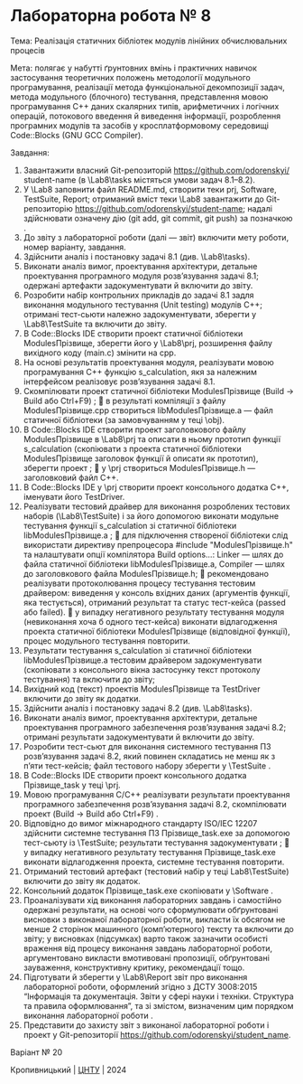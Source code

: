 ﻿# Лабораторна робота № 8

Тема: Реалізація статичних бібліотек модулів лінійних обчислювальних процесів

Мета: полягає у набутті ґрунтовних вмінь і практичних
навичок застосування теоретичних положень методології модульного
програмування, реалізації метода функціональної декомпозиції
задач, метода модульного (блочного) тестування, представлення
мовою програмування С++ даних скалярних типів, арифметичних і
логічних операцій, потокового введення й виведення інформації,
розроблення програмних модулів та засобів у кросплатформовому
середовищі Code::Blocks (GNU GCC Compiler). 

Завдання:
1. Завантажити власний Git-репозиторій https://github.com/odorenskyi/
student-name (в \Lab8\tasks містяться умови задач 8.1–8.2).
2. У \Lab8 заповнити файл README.md, створити теки prj,
Software, TestSuite, Report; отриманий вміст теки \Lab8 завантажити
до Git-репозиторію https://github.com/odorenskyi/student-name;
надалі здійснювати означену дію (git add, git commit,
git push) за позначкою .
3. До звіту з лабораторної роботи (далі ― звіт) включити мету
роботи, номер варіанту, завдання.
4. Здійснити аналіз і постановку задачі 8.1 (див. \Lab8\tasks).
5. Виконати аналіз вимог, проектування архітектури, детальне
проектування програмного модуля розв’язування задачі 8.1;
одержані артефакти задокументувати й включити до звіту.
6. Розробити набір контрольних прикладів до задачі 8.1 задля
виконання модульного тестування (Unit testing) модулів С++;
отримані тест-сьюти належно задокументувати, зберегти у
\Lab8\TestSuite та включити до звіту.
7. В Code::Blocks IDE створити проект статичної бібліотеки
ModulesПрізвище, зберегти його у \Lab8\prj, розширення файлу
вихідного коду (main.c) змінити на cpp.
8. На основі результатів проектування модуля, реалізувати
мовою програмування С++ функцію s_calculation, якя за
належним інтерфейсом реалізовує розв’язування задачі 8.1.
9. Скомпілювати проект статичної бібліотеки ModulesПрізвище
(Build → Build або Ctrl+F9) ;
 в результаті компіляції з файлу ModulesПрізвище.срр створиться
libModulesПрізвище.а ― файл статичної бібліотеки (за замовчуванням у теці \obj).
10. В Code::Blocks IDE створити проект заголовкового файлу
ModulesПрізвище в \Lab8\prj та описати в ньому прототип
функції s_calculation (скопіювати з проекта статичної
бібліотеки ModulesПрізвище заголовок функції й описати як
прототип), зберегти проект ;
 у \prj створиться ModulesПрізвище.h ― заголовковий файл С++.
11. В Code::Blocks IDE у \prj створити проект консольного додатка
С++, іменувати його TestDriver. 
12. Реалізувати тестовий драйвер для виконання розроблених
тестових наборів (\Lab8\TestSuite) і за його допомогою виконати
модульне тестування функції s_calculation зі статичної
бібліотеки libModulesПрізвище.а ;
 для підключення створеної бібліотеки слід використати директиву
препроцесора #include "ModulesПрізвище.h" та налаштувати
опції компілятора Build options…: Linker ― шлях до файла
статичної бібліотеки libModulesПрізвище.а, Compiler ― шлях до
заголовкового файла ModulesПрізвище.h;
 рекомендовано реалізувати протоколювання процесу тестування
тестовим драйвером: виведення у консоль вхідних даних
(аргументів функції, яка тестується), отриманий результат та
статус тест-кейса (passed або failed).
 у випадку негативного результату тестування модуля
(невиконання хоча б одного тест-кейса) виконати відлагодження
проекта статичної бібліотеки ModulesПрізвище (відповідної
функції), процес модульного тестування повторити.
13. Результати тестування s_calculation зі статичної бібліотеки
libModulesПрізвище.а тестовим драйвером задокументувати
(скопіювати з консольного вікна застосунку текст протоколу
тестування) та включити до звіту;
14. Вихідний код (текст) проектів ModulesПрізвище та TestDriver
включити до звіту як додатки.
15. Здійснити аналіз і постановку задачі 8.2 (див. \Lab8\tasks).
16. Виконати аналіз вимог, проектування архітектури, детальне
проектування програмного забезпечення розв’язування задачі 8.2;
отримані результати задокументувати й включити до звіту.
17. Розробити тест-сьют для виконання системного тестування ПЗ
розв’язування задачі 8.2, який повинен складатись не менш як
з п’яти тест-кейсів; файл тестового набору зберегти у \TestSuite .
18. В Code::Blocks IDE створити проект консольного додатка
Прізвище_task у теці \prj.
19. Мовою програмування С/С++ реалізувати результати проектування
програмного забезпечення розв’язування задачі 8.2, скомпілювати проект (Build → Build або Ctrl+F9) .
20. Відповідно до вимог міжнародного стандарту ISO/IEC 12207
здійснити системне тестування ПЗ Прізвище_task.ехе за допомогою
тест-сьюту із \TestSuite; результати тестування задокументувати ;
 у випадку негативного результату тестування Прізвище_task.ехе
виконати відлагодження проекта, системне тестування повторити.
21. Отриманий тестовий артефакт (тестовий набір у теці
Lab8\TestSuite) включити до звіту як додаток.
22. Консольний додаток Прізвище_task.ехе скопіювати у \Software .
23. Проаналізувати хід виконання лабораторних завдань і
самостійно одержані результати, на основі чого сформулювати
обґрунтовані висновки з виконаної лабораторної роботи,
викласти їх обсягом не менше 2 сторінок машинного
(комп’ютерного) тексту та включити до звіту;
 у висновках (підсумках) варто також зазначити особисті враження від
процесу виконання завдань лабораторної роботи, аргументовано
викласти вмотивовані пропозиції, обґрунтовані зауваження,
конструктивну критику, рекомендації тощо.
24. Підготувати й зберегти у \Lab8\Report звіт про виконання
лабораторної роботи, оформлений згідно з ДСТУ 3008:2015
“Інформація та документація. Звіти у сфері науки і техніки.
Структура та правила оформлювання”, та зі змістом,
визначеним цим порядком виконання лабораторної роботи .
25. Представити до захисту звіт з виконаної лабораторної роботи і
проект у Git-репозиторії https://github.com/odorenskyi/student_name. 


Варіант № 20


Кропивницький | <a href="http://www.kntu.kr.ua/">ЦНТУ</a> | 2024